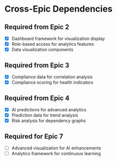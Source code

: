 # Cross-Epic Dependencies

## Required from Epic 2
- [x] Dashboard framework for visualization display
- [x] Role-based access for analytics features
- [x] Data visualization components

## Required from Epic 3
- [x] Compliance data for correlation analysis
- [x] Compliance scoring for health indicators

## Required from Epic 4
- [x] AI predictions for advanced analytics
- [x] Prediction data for trend analysis
- [x] Risk analysis for dependency graphs

## Required for Epic 7
- [ ] Advanced visualization for AI enhancements
- [ ] Analytics framework for continuous learning
